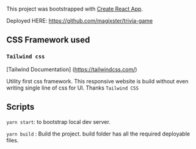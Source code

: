 This project was bootstrapped with [Create React App](https://github.com/facebook/create-react-app).

Deployed HERE: https://github.com/magixster/trivia-game

## CSS Framework used

### `Tailwind css`
[Tailwind Documentation] (https://tailwindcss.com/)

  Utility first css framework. This responsive website is build without even writing single line of css for UI. Thanks `Tailwind CSS`
  

## Scripts

`yarn start`: to bootstrap local dev server.

`yarn build` : Build the project. build folder has all the required deployable files.

